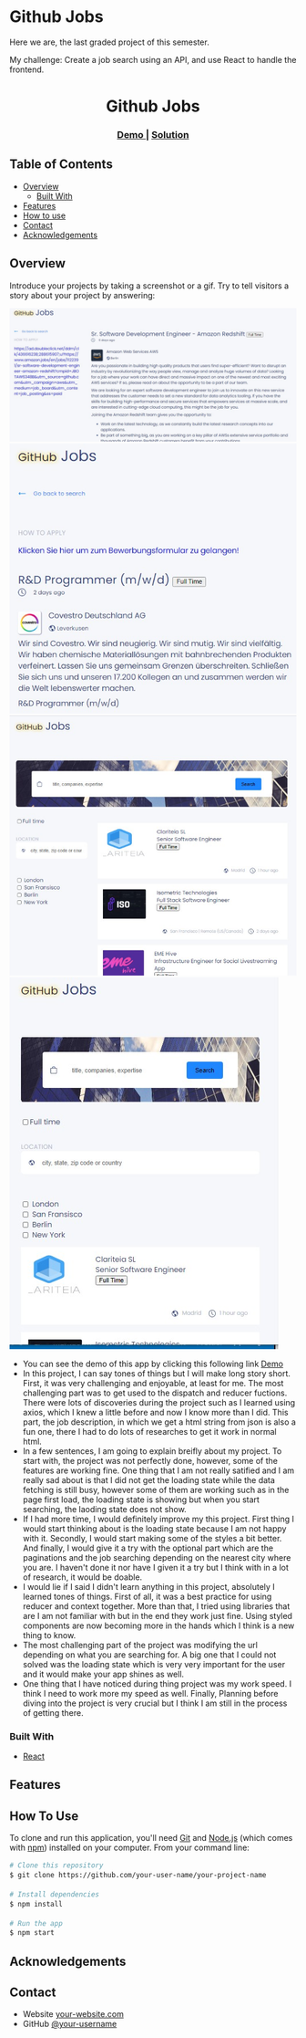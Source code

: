 # Github Jobs

Here we are, the last graded project of this semester.

My challenge: Create a job search using an API, and use React to handle the frontend. 

<!-- Please update value in the {}  -->

<h1 align="center">Github Jobs</h1>

<div align="center">
  <h3>
    <a href="https://github-jobs-tanteli.netlify.app/">
      Demo
    </a>
    <span> | </span>
    <a href="https://github.com/starjardin/github-jobs">
      Solution
    </a>
  </h3>
</div>

<!-- TABLE OF CONTENTS -->

## Table of Contents

-   [Overview](#overview)
    -   [Built With](#built-with)
-   [Features](#features)
-   [How to use](#how-to-use)
-   [Contact](#contact)
-   [Acknowledgements](#acknowledgements)

<!-- OVERVIEW -->

## Overview

Introduce your projects by taking a screenshot or a gif. Try to tell visitors a story about your project by answering:

![image](./assets/jobDesc_lg.jpg)
![image](./assets/jobDesc_sm.jpg)
![image](./assets/jobSearch_sm.jpg)
![image](./assets/jobSearch_lg.jpg)

-   You can see the demo of this app by clicking this following link <a href="https://github-jobs-tanteli.netlify.app/">Demo</a>
-   In this project, I can say tones of things but I will make long story short. First, it was very challenging and enjoyable, at least for me. The most challenging part was to get used to the dispatch and reducer fuctions. There were lots of discoveries during the project such as I learned using axios, which I knew a little before and now I know more than I did. This part, the job description, in which we get a html string from json is also a fun one, there I had to do lots of researches to get it work in normal html.
-   In a few sentences, I am going to explain breifly about my project. To start with, the project was not perfectly done, however, some of the features are working fine. One thing that I am not really satified and I am really sad about is that I did not get the loading state while the data fetching is still busy, however some of them are working such as in the page first load, the loading state is showing but when you start searching, the laoding state does not show.
-   If I had more time, I would definitely improve my this project. First thing I would start thinking about is the loading state because I am not happy with it. Secondly, I would start making some of the styles a bit better. And finally, I would give it a try with the optional part which are the paginations and the job searching depending on the nearest city where you are. I haven't done it nor have I given it a try but I think with in a lot of research, it would be doable.
-   I would lie if I said I didn't learn anything in this project, absolutely I learned tones of things. First of all, it was a best practice for using reducer and context together. More than that, I tried using libraries that are I am not familiar with but in the end they work just fine. Using styled components are now becoming more in the hands which I think is a new thing to know.
-   The most challenging part of the project was modifying the url depending on what you are searching for. A big one that I could not solved was the loading state which is very very important for the user and it would make your app shines as well.
-   One thing that I have noticed during thing project was my work speed. I think I need to work more my speed as well. Finally, Planning before diving into the project is very crucial but I think I am still in the process of getting there.



### Built With

<!-- This section should list any major frameworks that you built your project using. Here are a few examples.-->

-   [React](https://reactjs.org/)

## Features

<!-- List the features of your application or follow the template. Don't share the figma file here :) -->

## How To Use

<!-- Example: -->

To clone and run this application, you'll need [Git](https://git-scm.com) and [Node.js](https://nodejs.org/en/download/) (which comes with [npm](http://npmjs.com)) installed on your computer. From your command line:

```bash
# Clone this repository
$ git clone https://github.com/your-user-name/your-project-name

# Install dependencies
$ npm install

# Run the app
$ npm start
```

## Acknowledgements

<!-- This section should list any articles or add-ons/plugins that helps you to complete the project. This is optional but it will help you in the future. For example: -->

## Contact

-   Website [your-website.com](https://{your-web-site-link})
-   GitHub [@your-username](https://github.com/starjardin)
